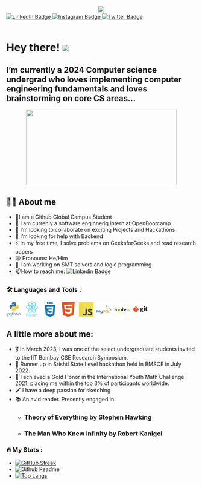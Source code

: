 <div id="header" align="center">
  <img src="https://media.giphy.com/media/M9gbBd9nbDrOTu1Mqx/giphy.gif" width="100"/>
</div>

<div id="badges">
  <a href="https://www.linkedin.com/in/krishnakant23">
    <img src="https://img.shields.io/badge/LinkedIn-blue?style=for-the-badge&logo=linkedin&logoColor=white" alt="LinkedIn Badge"/>
  </a>
  <a href="https://www.instagram.com/kkg_sketches/">
    <img src="https://img.shields.io/badge/Instagram-red?style=for-the-badge&logo=instagram&logoColor=white" alt="Instagram Badge"/>
  </a>
  <a href="https://twitter.com/krishna_kant23">
    <img src="https://img.shields.io/badge/Twitter-blue?style=for-the-badge&logo=twitter&logoColor=white" alt="Twitter Badge"/>
  </a>
</div>
<img src="https://komarev.com/ghpvc/?username=kkg2001&style=flat-square&color=blue" alt=""/>

<h1>
  Hey there!
  <img src="https://media.giphy.com/media/hvRJCLFzcasrR4ia7z/giphy.gif" width="30px"/>
</h1>

## I’m currently a 2024 Computer science undergrad who loves implementing computer engineering fundamentals and loves brainstorming on core CS areas...

<div align="center">
  <img src="https://media.giphy.com/media/dWesBcTLavkZuG35MI/giphy.gif" width="400" height="200"/>
</div>

## :man_technologist: About me
- 🔭I am a Github Global Campus Student 
- 🌱 I am currenly a software enginnerig intern at OpenBootcamp
- 👯 I’m looking to collaborate on exciting Projects and Hackathons
- 🤔 I’m looking for help with Backend
- :zap: In my free time, I solve problems on GeeksforGeeks and read research papers
- 😄 Pronouns: He/Him
- :toolbox: I am working on SMT solvers and logic programming
- :mailbox:How to reach me: ![Linkedin Badge](https://img.shields.io/badge/LinkedIn-blue?style=for-the-badge&logo=linkedin&logoColor=white")

### :hammer_and_wrench: Languages and Tools :
<div>
  <img src="https://github.com/devicons/devicon/blob/master/icons/python/python-original-wordmark.svg" title="Python" alt="Python" width="40" height="40"/>&nbsp;
  <img src="https://github.com/devicons/devicon/blob/master/icons/react/react-original-wordmark.svg" title="React" alt="React" width="40" height="40"/>&nbsp;
  <img src="https://github.com/devicons/devicon/blob/master/icons/css3/css3-plain-wordmark.svg"  title="CSS3" alt="CSS" width="40" height="40"/>&nbsp;
  <img src="https://github.com/devicons/devicon/blob/master/icons/html5/html5-original.svg" title="HTML5" alt="HTML" width="40" height="40"/>&nbsp;
  <img src="https://github.com/devicons/devicon/blob/master/icons/javascript/javascript-original.svg" title="JavaScript" alt="JavaScript" width="40" height="40"/>&nbsp;
  <img src="https://github.com/devicons/devicon/blob/master/icons/mysql/mysql-original-wordmark.svg" title="MySQL"  alt="MySQL" width="40" height="40"/>&nbsp;
  <img src="https://github.com/devicons/devicon/blob/master/icons/nodejs/nodejs-original-wordmark.svg" title="NodeJS" alt="NodeJS" width="40" height="40"/>&nbsp;
  <img src="https://github.com/devicons/devicon/blob/master/icons/git/git-original-wordmark.svg" title="Git" **alt="Git" width="40" height="40"/>
</div>

## A little more about me:
- :medal_military: In March 2023, I was one of the select undergraduate students invited to the IIT Bombay CSE Research Symposium.
- :2nd_place_medal: Runner up in Srishti State Level hackathon held in BMSCE in July 2022.
- :1st_place_medal: I achieved a Gold Honor in the International Youth Math Challenge 2021, placing me within the top 3% of participants worldwide.
- :paintbrush: I have a deep passion for sketching
- :books: An avid reader.
  Presently engaged in
  - ### Theory of Everything by Stephen Hawking
  - ### The Man Who Knew Infinity by Robert Kanigel

 
### :fire: My Stats :
- [![GitHub Streak](http://github-readme-streak-stats.herokuapp.com?user=kkg2001&theme=dark&background=000000)](https://git.io/streak-stats)
- ![Github Readme](https://github-readme-stats.vercel.app/api?username=kkg2001&show_icons=true&theme=dark&layout=compact)
- [![Top Langs](https://github-readme-stats.vercel.app/api/top-langs/?username=kkg2001&layout=compact&theme=vision-friendly-dark)](https://github.com/anuraghazra/github-readme-stats)





